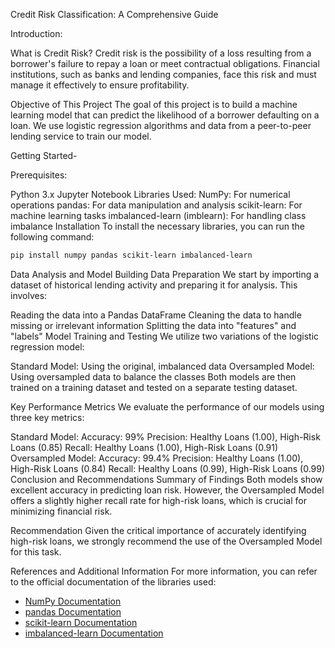 Credit Risk Classification: A Comprehensive Guide

Introduction:

What is Credit Risk?
Credit risk is the possibility of a loss resulting from a borrower's failure to repay a loan or meet contractual obligations. Financial institutions, such as banks and lending companies, face this risk and must manage it effectively to ensure profitability.

Objective of This Project
The goal of this project is to build a machine learning model that can predict the likelihood of a borrower defaulting on a loan. We use logistic regression algorithms and data from a peer-to-peer lending service to train our model.

Getting Started-

Prerequisites:

Python 3.x
Jupyter Notebook
Libraries Used:
NumPy: For numerical operations
pandas: For data manipulation and analysis
scikit-learn: For machine learning tasks
imbalanced-learn (imblearn): For handling class imbalance
Installation
To install the necessary libraries, you can run the following command:

```bash
pip install numpy pandas scikit-learn imbalanced-learn
```

Data Analysis and Model Building
Data Preparation
We start by importing a dataset of historical lending activity and preparing it for analysis. This involves:

Reading the data into a Pandas DataFrame
Cleaning the data to handle missing or irrelevant information
Splitting the data into "features" and "labels"
Model Training and Testing
We utilize two variations of the logistic regression model:

Standard Model: Using the original, imbalanced data
Oversampled Model: Using oversampled data to balance the classes
Both models are then trained on a training dataset and tested on a separate testing dataset.

Key Performance Metrics
We evaluate the performance of our models using three key metrics:

Standard Model:
Accuracy: 99%
Precision: Healthy Loans (1.00), High-Risk Loans (0.85)
Recall: Healthy Loans (1.00), High-Risk Loans (0.91)
Oversampled Model:
Accuracy: 99.4%
Precision: Healthy Loans (1.00), High-Risk Loans (0.84)
Recall: Healthy Loans (0.99), High-Risk Loans (0.99)
Conclusion and Recommendations
Summary of Findings
Both models show excellent accuracy in predicting loan risk. However, the Oversampled Model offers a slightly higher recall rate for high-risk loans, which is crucial for minimizing financial risk.

Recommendation
Given the critical importance of accurately identifying high-risk loans, we strongly recommend the use of the Oversampled Model for this task.

References and Additional Information
For more information, you can refer to the official documentation of the libraries used:
- [NumPy Documentation](https://numpy.org/doc/)
- [pandas Documentation](https://pandas.pydata.org/docs/)
- [scikit-learn Documentation](https://scikit-learn.org/stable/documentation.html)
- [imbalanced-learn Documentation](https://imbalanced-learn.org/stable/)
